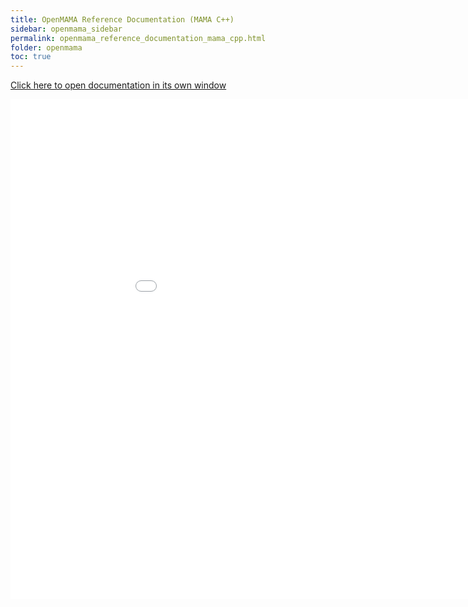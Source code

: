 ```yaml
---
title: OpenMAMA Reference Documentation (MAMA C++)
sidebar: openmama_sidebar
permalink: openmama_reference_documentation_mama_cpp.html
folder: openmama
toc: true
---
```


<a href="reference/mama/cpp" target="_blank">Click here to open documentation in its own window</a>

<iframe frameborder="no" src="reference/mama/cpp" width="1000" height="800"/>